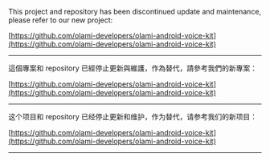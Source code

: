 This project and repository has been discontinued update and maintenance, please refer to our new project: 

[https://github.com/olami-developers/olami-android-voice-kit](https://github.com/olami-developers/olami-android-voice-kit)

* * *

這個專案和 repository 已經停止更新與維護，作為替代，請參考我們的新專案：

[https://github.com/olami-developers/olami-android-voice-kit](https://github.com/olami-developers/olami-android-voice-kit)

* * *

这个项目和 repository 已经停止更新和维护，作为替代，请参考我们的新项目：

[https://github.com/olami-developers/olami-android-voice-kit](https://github.com/olami-developers/olami-android-voice-kit)

* * *
